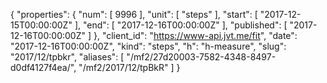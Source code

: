 {
  "properties": {
    "num": [
      9996
    ],
    "unit": [
      "steps"
    ],
    "start": [
      "2017-12-15T00:00:00Z"
    ],
    "end": [
      "2017-12-16T00:00:00Z"
    ],
    "published": [
      "2017-12-16T00:00:00Z"
    ]
  },
  "client_id": "https://www-api.jvt.me/fit",
  "date": "2017-12-16T00:00:00Z",
  "kind": "steps",
  "h": "h-measure",
  "slug": "2017/12/tpbkr",
  "aliases": [
    "/mf2/27d20003-7582-4348-8497-d0df4127f4ea/",
    "/mf2/2017/12/tpBkR"
  ]
}
